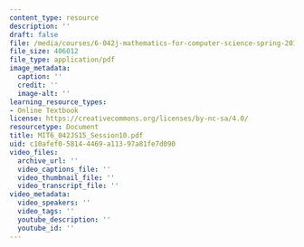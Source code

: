 ```yaml
---
content_type: resource
description: ''
draft: false
file: /media/courses/6-042j-mathematics-for-computer-science-spring-2015/mit6_042js15_session10.pdf
file_size: 406012
file_type: application/pdf
image_metadata:
  caption: ''
  credit: ''
  image-alt: ''
learning_resource_types:
- Online Textbook
license: https://creativecommons.org/licenses/by-nc-sa/4.0/
resourcetype: Document
title: MIT6_042JS15_Session10.pdf
uid: c10afef0-5814-4469-a113-97a81fe7d090
video_files:
  archive_url: ''
  video_captions_file: ''
  video_thumbnail_file: ''
  video_transcript_file: ''
video_metadata:
  video_speakers: ''
  video_tags: ''
  youtube_description: ''
  youtube_id: ''
---
```

